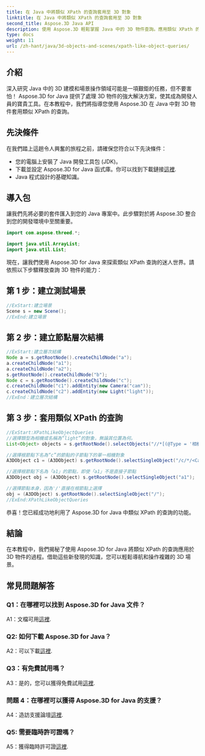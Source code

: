 ```yaml
---
title: 在 Java 中將類似 XPath 的查詢套用至 3D 對象
linktitle: 在 Java 中將類似 XPath 的查詢套用至 3D 對象
second_title: Aspose.3D Java API
description: 使用 Aspose.3D 輕鬆掌握 Java 中的 3D 物件查詢。應用類似 XPath 的查詢、操作場景並提升您的 3D 開發。
type: docs
weight: 11
url: /zh-hant/java/3d-objects-and-scenes/xpath-like-object-queries/
---
```

## 介紹

深入研究 Java 中的 3D 建模和場景操作領域可能是一項艱鉅的任務，但不要害怕！ Aspose.3D for Java 提供了處理 3D 物件的強大解決方案，使其成為開發人員的寶貴工具。在本教程中，我們將指導您使用 Aspose.3D 在 Java 中對 3D 物件套用類似 XPath 的查詢。

## 先決條件

在我們踏上這趟令人興奮的旅程之前，請確保您符合以下先決條件：

- 您的電腦上安裝了 Java 開發工具包 (JDK)。
- 下載並設定 Aspose.3D for Java 函式庫。你可以找到下載鏈接[這裡](https://releases.aspose.com/3d/java/).
- Java 程式設計的基礎知識。

## 導入包

讓我們先將必要的套件匯入到您的 Java 專案中。此步驟對於將 Aspose.3D 整合到您的開發環境中至關重要。

```java
import com.aspose.threed.*;

import java.util.ArrayList;
import java.util.List;
```

現在，讓我們使用 Aspose.3D for Java 來探索類似 XPath 查詢的迷人世界。請依照以下步驟釋放查詢 3D 物件的能力：

## 第 1 步：建立測試場景

```java
//ExStart:建立場景
Scene s = new Scene();
//ExEnd:建立場景
```

## 第 2 步：建立節點層次結構

```java
//ExStart:建立層次結構
Node a = s.getRootNode().createChildNode("a");
a.createChildNode("a1");
a.createChildNode("a2");
s.getRootNode().createChildNode("b");
Node c = s.getRootNode().createChildNode("c");
c.createChildNode("c1").addEntity(new Camera("cam"));
c.createChildNode("c2").addEntity(new Light("light"));
//ExEnd：建立層次結構
```

## 第 3 步：套用類似 XPath 的查詢

```java
//ExStart:XPathLikeObjectQueries
//選擇類型為相機或名稱為“light”的對象，無論其位置為何。
List<Object> objects = s.getRootNode().selectObjects("//*[(@Type = '相機') 或 (@Name = '燈光')]");

//選擇根節點下名為“c”的節點的子節點下的單一相機對象
A3DObject c1 = (A3DObject) s.getRootNode().selectSingleObject("/c/*/<Camera>");

//選擇根節點下名為「a1」的節點，即使「a1」不是直接子節點
A3DObject obj = (A3DObject) s.getRootNode().selectSingleObject("a1");

//選擇節點本身，因為'/'直接在根節點上選擇
obj = (A3DObject) s.getRootNode().selectSingleObject("/");
//ExEnd:XPathLikeObjectQueries
```

恭喜！您已經成功地利用了 Aspose.3D for Java 中類似 XPath 的查詢的功能。

## 結論

在本教程中，我們揭秘了使用 Aspose.3D for Java 將類似 XPath 的查詢應用於 3D 物件的過程。借助這些新發現的知識，您可以輕鬆導航和操作複雜的 3D 場景。

## 常見問題解答

### Q1：在哪裡可以找到 Aspose.3D for Java 文件？

 A1：文檔可用[這裡](https://reference.aspose.com/3d/java/).

### Q2: 如何下載 Aspose.3D for Java？

 A2：可以下載[這裡](https://releases.aspose.com/3d/java/).

### Q3：有免費試用嗎？

A3：是的，您可以獲得免費試用[這裡](https://releases.aspose.com/).

### 問題 4：在哪裡可以獲得 Aspose.3D for Java 的支援？

A4：造訪支援論壇[這裡](https://forum.aspose.com/c/3d/18).

### Q5: 需要臨時許可證嗎？

 A5：獲得臨時許可證[這裡](https://purchase.aspose.com/temporary-license/).